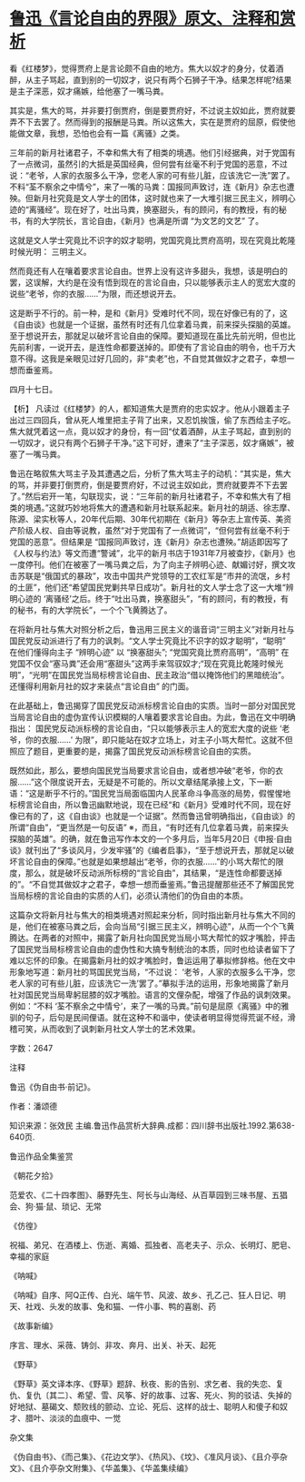# [鲁迅《言论自由的界限》原文、注释和赏析](https://www.vrrw.net/wx/9673.html)

看《红楼梦》，觉得贾府上是言论颇不自由的地方。焦大以奴才的身分，仗着酒醉，从主子骂起，直到别的一切奴才，说只有两个石狮子干净。结果怎样呢?结果是主子深恶，奴才痛嫉，给他塞了一嘴马粪。

其实是，焦大的骂，并非要打倒贾府，倒是要贾府好，不过说主奴如此，贾府就要弄不下去罢了。然而得到的报酬是马粪。所以这焦大，实在是贾府的屈原，假使他能做文章，我想，恐怕也会有一篇《离骚》之类。

三年前的新月社诸君子，不幸和焦大有了相类的境遇。他们引经据典，对于党国有了一点微词，虽然引的大抵是英国经典，但何尝有丝毫不利于党国的恶意，不过说：“老爷，人家的衣服多么干净，您老人家的可有些儿脏，应该洗它一洗”罢了。不料“荃不察余之中情兮”，来了一嘴的马粪：国报同声致讨，连《新月》杂志也遭殃。但新月社究竟是文人学士的团体，这时就也来了一大堆引据三民主义，辨明心迹的“离骚经”。现在好了，吐出马粪，换塞甜头，有的顾问，有的教授，有的秘书，有的大学院长，言论自由，《新月》也满是所谓 “为文艺的文艺” 了。

这就是文人学士究竟比不识字的奴才聪明，党国究竟比贾府高明，现在究竟比乾隆时候光明： 三明主义。

然而竟还有人在嚷着要求言论自由。世界上没有这许多甜头，我想，该是明白的罢，这误解，大约是在没有悟到现在的言论自由，只以能够表示主人的宽宏大度的说些“老爷，你的衣服……”为限，而还想说开去。

这是断乎不行的。前一种，是和《新月》受难时代不同，现在好像已有的了，这《自由谈》也就是一个证据，虽然有时还有几位拿着马粪，前来探头探脑的英雄。至于想说开去，那就足以破坏言论自由的保障。要知道现在虽比先前光明，但也比先前利害，一说开去，是连性命都要送掉的。即使有了言论自由的明令，也千万大意不得。这我是亲眼见过好几回的，非“卖老”也，不自觉其做奴才之君子，幸想一想而垂鉴焉。

四月十七日。



【析】 凡读过《红楼梦》的人，都知道焦大是贾府的忠实奴才。他从小跟着主子出过三四回兵，曾从死人堆里把主子背了出来，又忍饥挨饿，偷了东西给主子吃。焦大就凭着这一点，竟以奴才的身份，有一回“仗着酒醉，从主子骂起，直到别的一切奴才，说只有两个石狮子干净。”这下可好，遭来了“主子深恶，奴才痛嫉”，被塞了一嘴马粪。

鲁迅在略叙焦大骂主子及其遭遇之后，分析了焦大骂主子的动机：“其实是，焦大的骂，并非要打倒贾府，倒是要贾府好，不过说主奴如此，贾府就要弄不下去罢了。”然后宕开一笔，勾联现实，说：“三年前的新月社诸君子，不幸和焦大有了相类的境遇。”这就巧妙地将焦大的遭遇和新月社联系起来。新月社的胡适、徐志摩、陈源、梁实秋等人，20年代后期、30年代初期在《新月》等杂志上宣传英、美资产阶级人权、自由等说教，虽然“对于党国有了一点微词”，“但何尝有丝毫不利于党国的恶意”。但结果是 “国报同声致讨，连《新月》杂志也遭殃。”胡适即因写了《人权与约法》等文而遭“警诫”，北平的新月书店于1931年7月被查抄，《新月》也一度停刊。他们在被塞了一嘴马粪之后，为了向主子辨明心迹、献媚讨好，撰文攻击苏联是“俄国式的暴政”，攻击中国共产党领导的工农红军是“市井的流氓，乡村的土匪”，他们还“希望国民党剿共早日成功”。新月社的文人学士念了这一大堆“辨明心迹的 ‘离骚经’之后。终于“吐出马粪，换塞甜头”，“有的顾问，有的教授，有的秘书，有的大学院长”，一个个飞黄腾达了。

在将新月社与焦大对照分析之后，鲁迅用三民主义的谐音词“三明主义”对新月社与国民党反动派进行了有力的讽刺。“文人学士究竟比不识字的奴才聪明”，“聪明” 在他们懂得向主子 “辨明心迹” 以 “换塞甜头”; “党国究竟比贾府高明”，“高明” 在党国不仅会“塞马粪”还会用“塞甜头”这两手来驾驭奴才;“现在究竟比乾隆时候光明”，“光明”在国民党当局标榜言论自由、民主政治“借以掩饰他们的黑暗统治”。还懂得利用新月社的奴才来装点“言论自由” 的门面。

在此基础上，鲁迅揭穿了国民党反动派标榜言论自由的实质。当时一部分对国民党当局言论自由的虚伪宣传认识模糊的人嚷着要求言论自由。为此，鲁迅在文中明确指出： 国民党反动派标榜的言论自由，“只以能够表示主人的宽宏大度的说些 ‘老爷，你的衣服……’ 为限”，即只能站在奴才立场上，对主子小骂大帮忙。这就不但照应了题目，更重要的是，揭露了国民党反动派标榜言论自由的实质。

既然如此，那么，要想向国民党当局要求言论自由，或者想冲破“老爷，你的衣服……”这个限度说开去，无疑是不可能的。所以文章结尾承接上文，下一断语：“这是断乎不行的。”国民党当局面临国内人民革命斗争高涨的局势，假惺惺地标榜言论自由，所以鲁迅幽默地说，现在已经“和《新月》受难时代不同，现在好像已有的了，这《自由谈》也就是一个证据”。然而鲁迅曾明确指出，《自由谈》的所谓“自由”，“更当然是一句反语” ※，而且，“有时还有几位拿着马粪，前来探头探脑的英雄”。的确，就在鲁迅写作本文的一个多月后，当年5月20日《申报·自由谈》就刊出了“多谈风月，少发牢骚”的《编者启事》，“至于想说开去，那就足以破坏言论自由的保障。”也就是如果想越出“老爷，你的衣服……”的小骂大帮忙的限度，那么，就是破坏反动派所标榜的“言论自由”，其结果，“是连性命都要送掉的”。“不自觉其做奴才之君子，幸想一想而垂鉴焉。”鲁迅提醒那些还不了解国民党当局标榜的言论自由的实质的人们，必须认清他们的伪自由的本质。

这篇杂文将新月社与焦大的相类境遇对照起来分析，同时指出新月社与焦大不同的是，他们在被塞马粪之后，会向当局“引据三民主义，辨明心迹”，从而一个个飞黄腾达。在两者的对照中，揭露了新月社向国民党当局小骂大帮忙的奴才嘴脸，抨击了国民党当局标榜言论自由的虚伪性和大搞专制统治的本质，同时也给读者留下了难以忘怀的印象。在揭露新月社的奴才嘴脸时，鲁运运用了摹拟修辞格。他在文中形象地写道：新月社的骂国民党当局，“不过说： ‘老爷，人家的衣服多么干净，您老人家的可有些儿脏，应该洗它一洗’罢了。”摹拟手法的运用，形象地揭露了新月社对国民党当局卑躬屈膝的奴才嘴脸。语言的文俚杂配，增强了作品的讽刺效果。例如：“不料 ‘荃不察余之中情兮’，来了一嘴的马粪。”前句是屈原《离骚》中的雅驯的句子，后句是民间俚语。就在这种不和谐中，使读者明显得觉得荒诞不经，滑稽可笑，从而收到了讽刺新月社文人学士的艺术效果。

字数：2647

注释

鲁迅《伪自由书·前记》。

作者：潘颂德

知识来源：张效民 主编.鲁迅作品赏析大辞典.成都：四川辞书出版社.1992.第638-640页.

鲁迅作品全集鉴赏

《朝花夕拾》

范爱农、《二十四孝图》、藤野先生、阿长与山海经、从百草园到三味书屋、五猖会、狗·猫·鼠、琐记、无常

《仿徨》

祝福、弟兄、在酒楼上、伤逝、离婚、孤独者、高老夫子、示众、长明灯、肥皂、幸福的家庭

《呐喊》

《呐喊》自序、阿Q正传、白光、端午节、风波、故乡、孔乙己、狂人日记、明天、社戏、头发的故事、兔和猫、一件小事、鸭的喜剧、药

《故事新编》

序言、理水、采薇、铸剑、非攻、奔月、出关、补天、起死

《野草》

《野草》英文译本序、《野草》题辞、秋夜、影的告别、求乞者、我的失恋、复仇、复仇〔其二〕、希望、雪、风筝、好的故事、过客、死火、狗的驳诘、失掉的好地狱、墓碣文、颓败线的颤动、立论、死后、这样的战士、聪明人和傻子和奴才、腊叶、淡淡的血痕中、一觉

杂文集

《伪自由书》、《而己集》、《花边文学》、《热风》、《坟》、《准风月谈》、《且介亭杂文》、《且介亭杂文附集》、《华盖集》、《华盖集续编》

